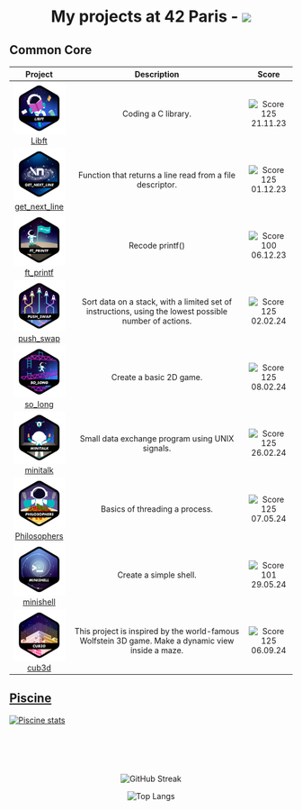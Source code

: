 
<h1 align="center">
My projects at 42 Paris - <a href="https://profile.intra.42.fr/users/bsuc" target="_blank" title="Intra"><img src="https://img.shields.io/badge/Paris-0?style=flat&logo=42&logoColor=0&labelColor=4c4f69&color=7287fd"></a>
</h1>


## Common Core

| Project | Description | Score |
|:-------:|:-----------:|:-----:|
| <a href="https://github.com/Baarrbb/42-libft"><img src="./badges/libftn.png" alt="Badge" width=100><br>[Libft](https://github.com/Baarrbb/42-libft) | Coding a C library. | ![Score 125](https://badge.nimon.fr/api/v2/clxvo3eb3048601pgqc1udwjw/project/3392618)<br>21.11.23 |
| <a href="https://github.com/Baarrbb/42-get_next_line"><img src="./badges/get_next_linen.png" alt="Badge" width=100></a><br>[get_next_line](https://github.com/Baarrbb/42-get_next_line) | Function that returns a line read from a file descriptor. | ![Score 125](https://badge.nimon.fr/api/v2/clxvo3eb3048601pgqc1udwjw/project/3427948)<br>01.12.23 |
| <a href="https://github.com/Baarrbb/42-ft_printf"><img src="./badges/ft_printfn.png" alt="Badge" width=100></a><br>[ft_printf](https://github.com/Baarrbb/42-ft_printf) | Recode printf() | ![Score 100](https://badge.nimon.fr/api/v2/clxvo3eb3048601pgqc1udwjw/project/3427770)<br>06.12.23 |
| <a href="https://github.com/Baarrbb/42-push_swap"><img src="./badges/push_swapn.png" alt="Badge" width=100></a><br>[push_swap](https://github.com/Baarrbb/42-push_swap) | Sort data on a stack, with a limited set of instructions, using the lowest possible number of actions. | ![Score 125](https://badge.nimon.fr/api/v2/clxvo3eb3048601pgqc1udwjw/project/3491082)<br>02.02.24 |
| <a href="https://github.com/Baarrbb/42-so_long"><img src="./badges/so_longn.png" alt="Badge" width=100></a><br>[so_long](https://github.com/Baarrbb/42-so_long) | Create a basic 2D game. | ![Score 125](https://badge.nimon.fr/api/v2/clxvo3eb3048601pgqc1udwjw/project/3520480)<br>08.02.24 |
| <a href="https://github.com/Baarrbb/42-minitalk"><img src="./badges/minitalkn.png" alt="Badge" width=100></a><br>[minitalk](https://github.com/Baarrbb/42-minitalk) | Small data exchange program using UNIX signals. | ![Score 125](https://badge.nimon.fr/api/v2/clxvo3eb3048601pgqc1udwjw/project/3531362)<br>26.02.24 |
| <a href="https://github.com/Baarrbb/42-Philosophers"><img src="./badges/philosophersn.png" alt="Badge" width=100></a><br>[Philosophers](https://github.com/Baarrbb/42-Philosophers) | Basics of threading a process. | ![Score 125](https://badge.nimon.fr/api/v2/clxvo3eb3048601pgqc1udwjw/project/3581891)<br>07.05.24 |
| <a href="https://github.com/Baarrbb/42-minishell"><img src="./badges/minishelln.png" alt="Badge" width=100></a><br>[minishell](https://github.com/Baarrbb/42-minishell) | Create a simple shell. | ![Score 101](https://badge.nimon.fr/api/v2/clxvo3eb3048601pgqc1udwjw/project/3660948)<br>29.05.24 |
| <a href="https://github.com/Baarrbb/42-cub3d"><img src="./badges/cub3dn.png" alt="Badge" width=100></a><br>[cub3d](https://github.com/Baarrbb/42-cub3d) | This project is inspired by the world-famous Wolfstein 3D game. Make a dynamic view inside a maze. | ![Score 125](https://badge.nimon.fr/api/v2/clxvo3eb3048601pgqc1udwjw/project/3897794)<br>06.09.24 |


## [Piscine](https://github.com/Baarrbb/42-piscine)

[![Piscine stats](https://badge.nimon.fr/api/v2/clxvo3eb3048601pgqc1udwjw/stats?cursusId=9&coalitionId=piscine)](https://github.com/Baarrbb/42-piscine)

<br>
<br>

#

<div align="center">

![GitHub Streak](https://github-readme-streak-stats.herokuapp.com?user=Baarrbb&theme=tokyonight&hide_border=true&date_format=j%20M%5B%20Y%5D)

</div>

<div align="center">

![Top Langs](https://github-readme-stats.vercel.app/api/top-langs/?username=Baarrbb&theme=tokyonight&layout=compact&hide_border=true)

</div>
